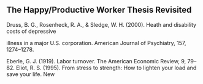 ## The Happy/Productive Worker Thesis Revisited

Druss, B. G., Rosenheck, R. A., & Sledge, W. H. (2000). Heath and disability costs of depressive

illness in a major U.S. corporation. American Journal of Psychiatry, 157, 1274–1278.

Eberle, G. J. (1919). Labor turnover. The American Economic Review, 9, 79–82. Eliot, R. S. (1995). From stress to strength: How to lighten your load and save your life. New